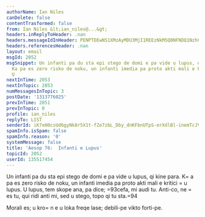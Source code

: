```yaml
---
authorName: Ian Niles
canDelete: false
contentTrasformed: false
from: Ian Niles &lt;ian_niles@...&gt;
headers.inReplyToHeader: .nan
headers.messageIdInHeader: PENPTDEwNS1XMzAyMDU3MjI1REEzNkM5Q0NFNDQ1NzhCMkEwQHBoeC5nYmw+
headers.referencesHeader: .nan
layout: email
msgId: 2052
msgSnippet: Un infanti pa du sta epi stego de domi e pa vide u lupus, qi kine para.
  Ka pa es zero risko de noku, un infanti imedia pa proto akti mali e kritici u lupus.
  U
nextInTime: 2053
nextInTopic: 2053
numMessagesInTopic: 3
postDate: '1313776025'
prevInTime: 2051
prevInTopic: 0
profile: ian_niles
replyTo: LIST
senderId: iK7xH0csUd6gyNk8r5X1t-fZe7zbL_Dby_dnKFbnUTpS-erXdlBl-inemTcJViGtO7bcs7IcLK8RRTB8UkIN7-FntCEIHclT
spamInfo.isSpam: false
spamInfo.reason: '0'
systemMessage: false
title: 'Aesop 76:  Infanti e Lupus'
topicId: 2052
userId: 135517454
---
```




Un infanti pa du sta epi stego de domi e pa vide u lupus, qi kine para. K=
a pa es zero risko de noku, un infanti imedia pa proto akti mali e kritici =
u lupus. U lupus, tem skope ana, pa dice; =93cefa, mi audi tu. Anti-co, ne =
es tu, qui ridi anti mi, sed u stego, topo qi tu sta.=94


Morali es; u kro=
n e u loka freqe lase; debili-pe vikto forti-pe. 		 	   		  

